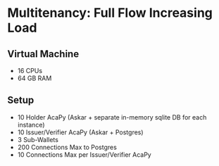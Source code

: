 # Multitenancy: Full Flow Increasing Load

## Virtual Machine
- 16 CPUs
- 64 GB RAM

## Setup
- 10 Holder AcaPy (Askar + separate in-memory sqlite DB for each instance)
- 10 Issuer/Verifier AcaPy (Askar + Postgres)
- 3 Sub-Wallets
- 200 Connections Max to Postgres
- 10 Connections Max per Issuer/Verifier AcaPy